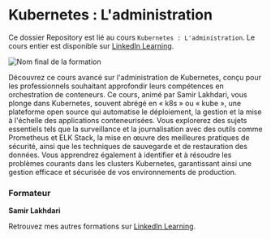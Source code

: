 # Kubernetes : L'administration

Ce dossier Repository est lié au cours `Kubernetes : L'administration`. Le cours entier est disponible sur [LinkedIn Learning][lil-course-url].

![Nom final de la formation][lil-thumbnail-url] 

Découvrez ce cours avancé sur l'administration de Kubernetes, conçu pour les professionnels souhaitant approfondir leurs compétences en orchestration de conteneurs. Ce cours, animé par Samir Lakhdari, vous plonge dans Kubernetes, souvent abrégé en « k8s » ou « kube », une plateforme open source qui automatise le déploiement, la gestion et la mise à l'échelle des applications conteneurisées. Vous explorerez des sujets essentiels tels que la surveillance et la journalisation avec des outils comme Prometheus et ELK Stack, la mise en œuvre des meilleures pratiques de sécurité, ainsi que les techniques de sauvegarde et de restauration des données. Vous apprendrez également à identifier et à résoudre les problèmes courants dans les clusters Kubernetes, garantissant ainsi une gestion efficace et sécurisée de vos environnements de production.

### Formateur

**Samir Lakhdari** 

 Retrouvez mes autres formations sur [LinkedIn Learning][lil-URL-trainer].

[0]: # (Replace these placeholder URLs with actual course URLs)
[lil-course-url]: https://www.linkedin.com/learning/kubernetes-l-administration
[lil-thumbnail-url]: https://media.licdn.com/dms/image/v2/D4E0DAQGqBOsStTpa5Q/learning-public-crop_675_1200/B4EZapsm2NGYAY-/0/1746603765437?e=2147483647&v=beta&t=IaW3Ekhbb3qOfUzbzTPdaMtAMRKBvj7Qe__4e51-s6o
[lil-URL-trainer]: https://www.linkedin.com/learning/instructors/samir-lakhdari

[1]: # (End of FR-Instruction ###############################################################################################)
